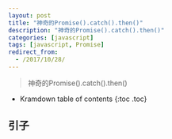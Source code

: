 ```yaml
---
layout: post
title: "神奇的Promise().catch().then()"
description: "神奇的Promise().catch().then()"
categories: [javascript]
tags: [javascript, Promise]
redirect_from:
  - /2017/10/28/
---
```


> 神奇的Promise().catch().then()

* Kramdown table of contents
{:toc .toc}

## 引子
